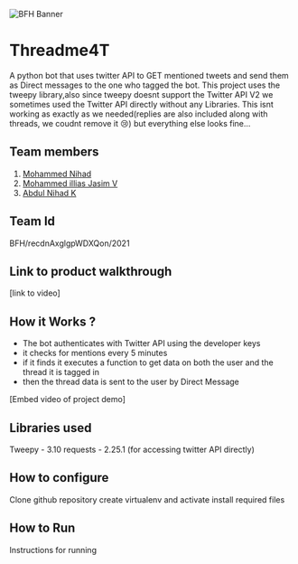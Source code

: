 ![BFH Banner](https://trello-attachments.s3.amazonaws.com/542e9c6316504d5797afbfb9/542e9c6316504d5797afbfc1/39dee8d993841943b5723510ce663233/Frame_19.png)
# Threadme4T
A python bot that uses twitter API to GET mentioned tweets and send them as Direct messages to the one who tagged the bot. This project uses the tweepy library,also since tweepy doesnt support the Twitter API V2 we sometimes used the Twitter API directly without any Libraries. This isnt working as exactly as we needed(replies are also included along with threads, we coudnt remove it 😢) but everything else looks fine...

## Team members
1. <a href="https://github.com/ShunKaido">Mohammed Nihad</a> 
2. <a href="https://github.com/ilyazjasim">Mohammed illias Jasim V</a> 
3. <a href="https://github.com/Nihadk117">Abdul Nihad K</a> 

## Team Id
BFH/recdnAxglgpWDXQon/2021

## Link to product walkthrough
[link to video]

## How it Works ?
<ul>
 <li>The bot authenticates with Twitter API using the developer keys</li>
<li>it checks for mentions every 5 minutes</li>
<li>if it finds it executes a function to get data on both the user and the thread it is tagged in</li>
<li>then the thread data is sent to the user by Direct Message</li>
</ul>
[Embed video of project demo]

## Libraries used
Tweepy - 3.10
requests - 2.25.1 (for accessing twitter API directly)

## How to configure
Clone github repository 
create virtualenv and activate 
install required files
## How to Run
Instructions for running
 
